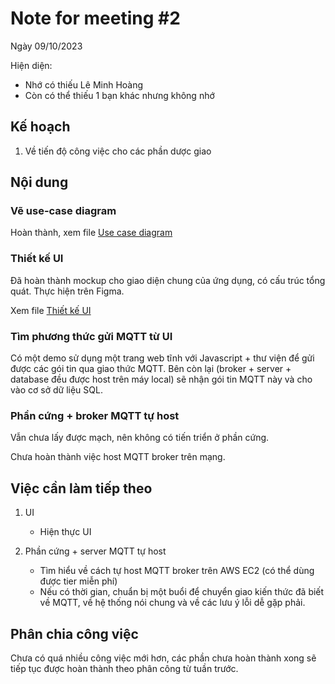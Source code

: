 # Note for meeting #2

Ngày 09/10/2023

Hiện diện:
- Nhớ có thiếu Lê Minh Hoàng
- Còn có thể thiếu 1 bạn khác nhưng không nhớ

## Kế hoạch

1. Về tiến độ công việc cho các phần dược giao

## Nội dung

### Vẽ use-case diagram

Hoàn thành, xem file [Use case diagram](../Planning/UC.png)

### Thiết kế UI

Đã hoàn thành mockup cho giao diện chung của ứng dụng, có cấu trúc tổng quát. Thực hiện trên Figma.

Xem file [Thiết kế UI](../Planning/UI.pdf)

### Tìm phương thức gửi MQTT từ UI

Có một demo sử dụng một trang web tĩnh với Javascript + thư viện để gửi được các gói tin qua giao
thức MQTT. Bên còn lại (broker + server + database đều được host trên máy local) sẽ nhận gói tin
MQTT này và cho vào cơ sở dữ liệu SQL.

### Phần cứng + broker MQTT tự host

Vẫn chưa lấy được mạch, nên không có tiến triển ở phần cứng.

Chưa hoàn thành việc host MQTT broker trên mạng.


## Việc cần làm tiếp theo

1. UI
    - Hiện thực UI

2. Phần cứng + server MQTT tự host
    - Tìm hiểu về cách tự host MQTT broker trên AWS EC2 (có thể dùng được tier miễn phí)
    - Nếu có thời gian, chuẩn bị một buổi để chuyển giao kiến thức đã biết về MQTT, về hệ thống nói
      chung và về các lưu ý lỗi dễ gặp phải.

## Phân chia công việc

Chưa có quá nhiều công việc mới hơn, các phần chưa hoàn thành xong sẽ tiếp tục được hoàn thành theo
phân công từ tuần trước.
